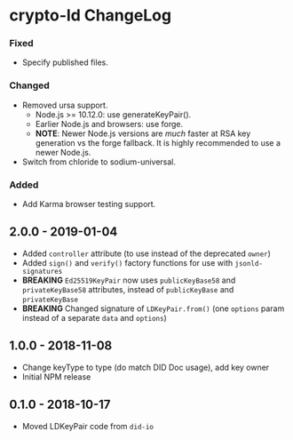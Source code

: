 # crypto-ld ChangeLog

### Fixed
- Specify published files.

### Changed
- Removed ursa support.
  - Node.js >= 10.12.0: use generateKeyPair().
  - Earlier Node.js and browsers: use forge.
  - **NOTE**: Newer Node.js versions are *much* faster at RSA key generation vs
    the forge fallback. It is highly recommended to use a newer Node.js.
- Switch from chloride to sodium-universal.

### Added
- Add Karma browser testing support.

## 2.0.0 - 2019-01-04

- Added `controller` attribute (to use instead of the deprecated `owner`)
- Added `sign()` and `verify()` factory functions for use with `jsonld-signatures`
- **BREAKING** `Ed25519KeyPair` now uses `publicKeyBase58` and `privateKeyBase58`
  attributes, instead of `publicKeyBase` and `privateKeyBase`
- **BREAKING** Changed signature of `LDKeyPair.from()` (one `options` param
  instead of a separate `data` and `options`)

## 1.0.0 - 2018-11-08

- Change keyType to type (do match DID Doc usage), add key owner
- Initial NPM release

## 0.1.0 - 2018-10-17

- Moved LDKeyPair code from `did-io`
